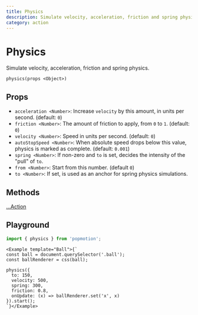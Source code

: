 ```yaml
---
title: Physics
description: Simulate velocity, acceleration, friction and spring physics.
category: action
---
```


# Physics

Simulate velocity, acceleration, friction and spring physics.

`physics(props <Object>)`

## Props

- `acceleration <Number>`: Increase `velocity` by this amount, in units per second. (default: `0`)
- `friction <Number>`: The amount of friction to apply, from `0` to `1`. (default: `0`)
- `velocity <Number>`: Speed in units per second. (default: `0`)
- `autoStopSpeed <Number>`: When absolute speed drops below this value, physics is marked as complete. (default: `0.001`)
- `spring <Number>`: If non-zero and `to` is set, decides the intensity of the "pull" of `to`.
- `from <Number>`: Start from this number. (default `0`)
- `to <Number>`: If set, is used as an anchor for spring physics simulations.

## Methods

[...Action](action)

## Playground

```javascript
import { physics } from 'popmotion';
```

```marksy
<Example template="Ball">{`
const ball = document.querySelector('.ball');
const ballRenderer = css(ball);

physics({
  to: 150,
  velocity: 500,
  spring: 300,
  friction: 0.8,
  onUpdate: (x) => ballRenderer.set('x', x)
}).start();
`}</Example>
```
